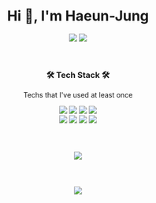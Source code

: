 <!--[header](https://capsule-render.vercel.app/api?type=wave&color=auto&height=300&section=header&text=JUNGHAEUN&fontSize=90&animation=blink)
https://velog.io/@hsngju/github-%ED%94%84%EB%A1%9C%ED%95%84-%EA%BE%B8%EB%AF%B8%EA%B8%B0 -->


<h1 align="center">Hi 👋, I'm Haeun-Jung</h1>
<!-- <h3 align="center">Frontend developer</h3> -->
<p align="center">
 <a href="mailto:gkdms325@gmail.com"><img src="https://img.shields.io/badge/Gmail-d14836?style=flat-square&logo=Gmail&logoColor=white&link=gkdms325@gmail.com"/></a>
 <a href="mailto:gkdms7070@naver.com"><img src="https://img.shields.io/badge/Naver-03C75A?style=flat-square&logo=Naver&logoColor=white&link=gkdms7070@naver.com"/></a>
</p>
<br>
<h3 align="center">🛠 Tech Stack 🛠</h3>
<p align="center"> Techs that I've used at least once </p>

<p align="center">
<img src="https://img.shields.io/badge/HTML5-E34F26?style=flat-square&logo=HTML5&logoColor=white"/></a>
<img src="https://img.shields.io/badge/css-1572B6?style=flat-square&logo=css3&logoColor=white"/></a>
<img src="https://img.shields.io/badge/Javascript-ffb13b?style=flat-square&logo=javascript&logoColor=white"/></a>
<img src="https://img.shields.io/badge/Java-007396?style=flat-square&logo=Java&logoColor=white"/></a>
<br>
<img src="https://img.shields.io/badge/SpringBoot-6DB33F?style=flat-square&logo=Spring&logoColor=white"/></a>
<img src="https://img.shields.io/badge/Vue.js-4FC08D?style=flat-square&logo=Vue.js&logoColor=white"/></a>
<img src="https://img.shields.io/badge/Mysql-E6B91E?style=flat-square&logo=MySql&logoColor=white"/></a>
<img src="https://img.shields.io/badge/Git-F05032?style=flat-square&logo=Git&logoColor=white"/></a>
</p>

<br>

<p align="center">
<img src="https://github-readme-stats.vercel.app/api?username=Haeun-Jung&show_icons=true&theme=tokyonight&count_private=true&include_all_commits=true" style="height: auto; margin-left: 20px; margin-right: 20px; padding: 10px;"/>
</p>
 
<br>

<!--
**Haeun-Jung/Haeun-Jung** is a ✨ _special_ ✨ repository because its `README.md` (this file) appears on your GitHub profile.

Here are some ideas to get you started:

- 🔭 I’m currently working on ...
- 🌱 I’m currently learning ...
- 👯 I’m looking to collaborate on ...
- 🤔 I’m looking for help with ...
- 💬 Ask me about ...
- 📫 How to reach me: ...
- 😄 Pronouns: ...
- ⚡ Fun fact: ...
-->
<p align="center">
<img src="https://capsule-render.vercel.app/api?section=footer&color=#82CAFF"/>
</p>
